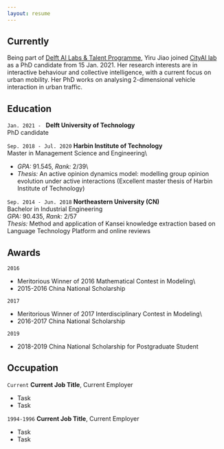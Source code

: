 ```yaml
---
layout: resume
---
```

## Currently

Being part of [Delft AI Labs & Talent Programme](https://www.tudelft.nl/ai/tu-delft-ai-labs), Yiru Jiao joined [CityAI lab](https://www.tudelft.nl/en/ai/cityai-lab) as a PhD candidate from 15 Jan. 2021. Her research interests are in interactive behaviour and collective intelligence, with a current focus on urban mobility. Her PhD works on analysing 2-dimensional vehicle interaction in urban traffic.

## Education

`Jan. 2021 - `
__Delft University of Technology__\
PhD candidate


`Sep. 2018 - Jul. 2020`
__Harbin Institute of Technology__\
Master in Management Science and Engineering\
* _GPA:_ 91.545, _Rank:_ 2/39\
* _Thesis:_ An active opinion dynamics model: modelling group opinion evolution under active interactions (Excellent master thesis of Harbin Institute of Technology)

`Sep. 2014 - Jun. 2018`
__Northeastern University (CN)__\
Bachelor in Industrial Engineering\
  _GPA:_ 90.435, _Rank:_ 2/57\
  _Thesis:_ Method and application of Kansei knowledge extraction based on Language Technology Platform and online reviews

## Awards

`2016`
- Meritorious Winner of 2016 Mathematical Contest in Modeling\
- 2015-2016 China National Scholarship

`2017`
- Meritorious Winner of 2017 Interdisciplinary Contest in Modeling\
- 2016-2017 China National Scholarship

`2019`
- 2018-2019 China National Scholarship for Postgraduate Student

## Occupation

`Current`
__Current Job Title__, Current Employer 

- Task
- Task

`1994-1996`
__Current Job Title__, Current Employer 

- Task
- Task



<!-- ### Footer

Last updated: May 2013 -->


